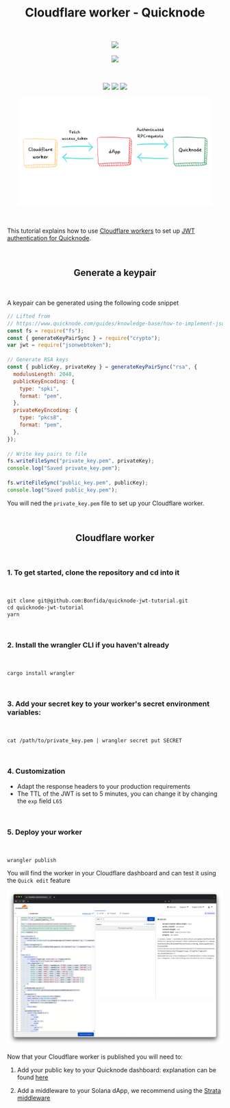 <h1 align="center">Cloudflare worker - Quicknode</h1>
<br />
<p align="center">
<img width="250" src="https://ftx.com/static/media/fida.ce20eedf.svg"/>
</p>
<p align="center">
<a href="https://twitter.com/bonfida">
<img src="https://img.shields.io/twitter/url?label=Bonfida&style=social&url=https%3A%2F%2Ftwitter.com%2Fbonfida">
</a>
</p>

<br />

<p align="center">
<img src="https://img.shields.io/badge/TypeScript-007ACC?style=for-the-badge&logo=typescript&logoColor=white" />
<img src="https://img.shields.io/badge/Cloudflare-F38020?style=for-the-badge&logo=Cloudflare&logoColor=white" />
<img src="https://img.shields.io/badge/Webpack-8DD6F9?style=for-the-badge&logo=Webpack&logoColor=white" />
</p>

<p align="center">
<img width="90%" src="assets/overview.png" />
</p>
<br/>

This tutorial explains how to use [Cloudflare workers](https://workers.cloudflare.com/) to set up [JWT authentication for Quicknode](https://www.quicknode.com/guides/knowledge-base/how-to-implement-json-web-tokens-jwt-authorization-with-quicknode).

<br />
<h2 align="center">Generate a keypair</h2>
<br />

A keypair can be generated using the following code snippet

```js
// Lifted from
// https://www.quicknode.com/guides/knowledge-base/how-to-implement-json-web-tokens-jwt-authorization-with-quicknode
const fs = require("fs");
const { generateKeyPairSync } = require("crypto");
var jwt = require("jsonwebtoken");

// Generate RSA keys
const { publicKey, privateKey } = generateKeyPairSync("rsa", {
  modulusLength: 2048,
  publicKeyEncoding: {
    type: "spki",
    format: "pem",
  },
  privateKeyEncoding: {
    type: "pkcs8",
    format: "pem",
  },
});

// Write key pairs to file
fs.writeFileSync("private_key.pem", privateKey);
console.log("Saved private_key.pem");

fs.writeFileSync("public_key.pem", publicKey);
console.log("Saved public_key.pem");
```

You will ned the `private_key.pem` file to set up your Cloudflare worker.

<br />
<h2 align="center">Cloudflare worker</h2>
<br />

<h3>
1. To get started, clone the repository and cd into it
</h3>
<br />

```
git clone git@github.com:Bonfida/quicknode-jwt-tutorial.git
cd quicknode-jwt-tutorial
yarn
```

<br />
<h3>
2. Install the wrangler CLI if you haven't already
</h3>
<br />

```
cargo install wrangler
```

<br />
<h3>
3. Add your secret key to your worker's secret environment variables:
</h3>
<br />

```
cat /path/to/private_key.pem | wrangler secret put SECRET
```

<br />
<h3>
4. Customization
</h3>

- Adapt the response headers to your production requirements
- The TTL of the JWT is set to 5 minutes, you can change it by changing the `exp` field `L65`

<br />
<h3>
5. Deploy your worker
</h3>
<br />

```
wrangler publish
```

You will find the worker in your Cloudflare dashboard and can test it using the `Quick edit` feature

<p align="center">
<img src="assets/1.png" />
</p>

Now that your Cloudflare worker is published you will need to:

1. Add your public key to your Quicknode dashboard: explanation can be found [here](https://www.quicknode.com/guides/knowledge-base/how-to-implement-json-web-tokens-jwt-authorization-with-quicknode)

2. Add a middleware to your Solana dApp, we recommend using the [Strata middleware](https://github.com/StrataFoundation/strata/tree/master/packages/web3-token-auth#web3-token-auth-middleware)
